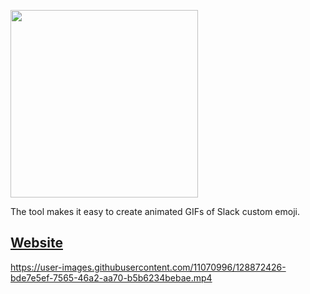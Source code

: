 <p><img width="300" src="https://user-images.githubusercontent.com/11070996/128869636-c5c7c8d2-23c4-47ca-8270-1f4995cc8d85.png"></p>

The tool makes it easy to create animated GIFs of Slack custom emoji.

## [Website](https://www.animated-emoji-gen.com/)

https://user-images.githubusercontent.com/11070996/128872426-bde7e5ef-7565-46a2-aa70-b5b6234bebae.mp4
